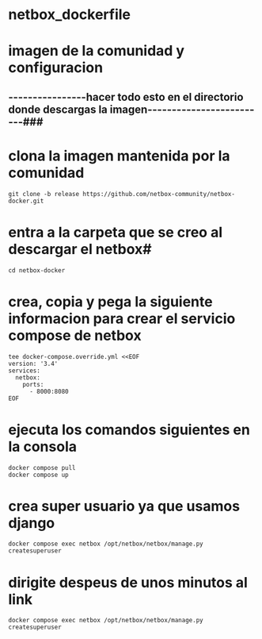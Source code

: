 #                                            netbox_dockerfile
# imagen de la comunidad y configuracion #
## ----------------hacer todo esto en el directorio donde descargas la imagen-------------------------###

# clona la imagen mantenida por la comunidad #
```
git clone -b release https://github.com/netbox-community/netbox-docker.git
```
# entra a la carpeta que se creo al descargar el netbox#
```
cd netbox-docker
```
# crea, copia y pega la siguiente informacion para crear el servicio compose de netbox #
```
tee docker-compose.override.yml <<EOF
version: '3.4'
services:
  netbox:
    ports:
      - 8000:8080
EOF
```
# ejecuta los comandos siguientes en la consola #
```
docker compose pull
docker compose up
```

# crea super usuario ya que usamos django #
```
docker compose exec netbox /opt/netbox/netbox/manage.py createsuperuser
```

# dirigite despeus de unos minutos al link #
```
docker compose exec netbox /opt/netbox/netbox/manage.py createsuperuser
```

